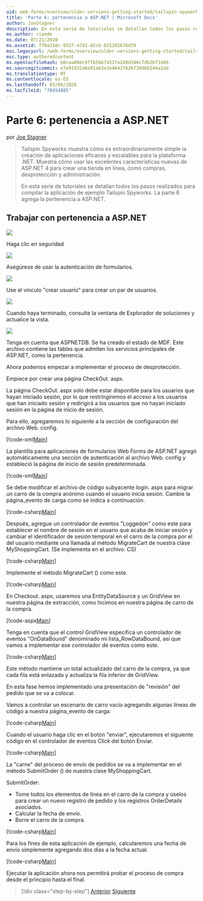 ```yaml
---
uid: web-forms/overview/older-versions-getting-started/tailspin-spyworks/tailspin-spyworks-part-6
title: 'Parte 6: pertenencia a ASP.NET | Microsoft Docs'
author: JoeStagner
description: En esta serie de tutoriales se detallan todos los pasos realizados para compilar la aplicación de ejemplo Tailspin Spyworks. La parte 6 agrega la pertenencia a ASP.NET.
ms.author: riande
ms.date: 07/21/2010
ms.assetid: f70a310c-9557-4743-82cb-655265676d39
msc.legacyurl: /web-forms/overview/older-versions-getting-started/tailspin-spyworks/tailspin-spyworks-part-6
msc.type: authoredcontent
ms.openlocfilehash: b0caa89dc9ffb5bb7451fa2d9d346c7db2bf1466
ms.sourcegitcommit: e7e91932a6e91a63e2e46417626f39d6b244a3ab
ms.translationtype: MT
ms.contentlocale: es-ES
ms.lasthandoff: 03/06/2020
ms.locfileid: "78454885"
---
```

# <a name="part-6-aspnet-membership"></a>Parte 6: pertenencia a ASP.NET

por [Joe Stagner](https://github.com/JoeStagner)

> Tailspin Spyworks muestra cómo es extraordinariamente simple la creación de aplicaciones eficaces y escalables para la plataforma .NET. Muestra cómo usar las excelentes características nuevas de ASP.NET 4 para crear una tienda en línea, como compras, desprotección y administración.
> 
> En esta serie de tutoriales se detallan todos los pasos realizados para compilar la aplicación de ejemplo Tailspin Spyworks. La parte 6 agrega la pertenencia a ASP.NET.

## <a id="_Toc260221672"></a>Trabajar con pertenencia a ASP.NET

![](tailspin-spyworks-part-6/_static/image1.png)

Haga clic en seguridad

![](tailspin-spyworks-part-6/_static/image1.jpg)

Asegúrese de usar la autenticación de formularios.

![](tailspin-spyworks-part-6/_static/image2.jpg)

Use el vínculo "crear usuario" para crear un par de usuarios.

![](tailspin-spyworks-part-6/_static/image3.jpg)

Cuando haya terminado, consulte la ventana de Explorador de soluciones y actualice la vista.

![](tailspin-spyworks-part-6/_static/image2.png)

Tenga en cuenta que ASPNETDB. Se ha creado el estado de MDF. Este archivo contiene las tablas que admiten los servicios principales de ASP.NET, como la pertenencia.

Ahora podemos empezar a implementar el proceso de desprotección.

Empiece por crear una página CheckOut. aspx.

La página CheckOut. aspx solo debe estar disponible para los usuarios que hayan iniciado sesión, por lo que restringiremos el acceso a los usuarios que han iniciado sesión y redirigirá a los usuarios que no hayan iniciado sesión en la página de inicio de sesión.

Para ello, agregaremos lo siguiente a la sección de configuración del archivo Web. config.

[!code-xml[Main](tailspin-spyworks-part-6/samples/sample1.xml)]

La plantilla para aplicaciones de formularios Web Forms de ASP.NET agregó automáticamente una sección de autenticación al archivo Web. config y estableció la página de inicio de sesión predeterminada.

[!code-xml[Main](tailspin-spyworks-part-6/samples/sample2.xml)]

Se debe modificar el archivo de código subyacente login. aspx para migrar un carro de la compra anónimo cuando el usuario inicia sesión. Cambie la página\_evento de carga como se indica a continuación.

[!code-csharp[Main](tailspin-spyworks-part-6/samples/sample3.cs)]

Después, agregue un controlador de eventos "Loggedon" como este para establecer el nombre de sesión en el usuario que acaba de iniciar sesión y cambiar el identificador de sesión temporal en el carro de la compra por el del usuario mediante una llamada al método MigrateCart de nuestra clase MyShoppingCart. (Se implementa en el archivo. CS)

[!code-csharp[Main](tailspin-spyworks-part-6/samples/sample4.cs)]

Implemente el método MigrateCart () como este.

[!code-csharp[Main](tailspin-spyworks-part-6/samples/sample5.cs)]

En Checkout. aspx, usaremos una EntityDataSource y un GridView en nuestra página de extracción, como hicimos en nuestra página de carro de la compra.

[!code-aspx[Main](tailspin-spyworks-part-6/samples/sample6.aspx)]

Tenga en cuenta que el control GridView especifica un controlador de eventos "OnDataBound" denominado mi lista\_RowDataBound, así que vamos a implementar ese controlador de eventos como este.

[!code-csharp[Main](tailspin-spyworks-part-6/samples/sample7.cs)]

Este método mantiene un total actualizado del carro de la compra, ya que cada fila está enlazada y actualiza la fila inferior de GridView.

En esta fase hemos implementado una presentación de "revisión" del pedido que se va a colocar.

Vamos a controlar un escenario de carro vacío agregando algunas líneas de código a nuestra página\_evento de carga:

[!code-csharp[Main](tailspin-spyworks-part-6/samples/sample8.cs)]

Cuando el usuario haga clic en el botón "enviar", ejecutaremos el siguiente código en el controlador de eventos Click del botón Enviar.

[!code-csharp[Main](tailspin-spyworks-part-6/samples/sample9.cs)]

La "carne" del proceso de envío de pedidos se va a implementar en el método SubmitOrder () de nuestra clase MyShoppingCart.

SubmitOrder:

- Tome todos los elementos de línea en el carro de la compra y úselos para crear un nuevo registro de pedido y los registros OrderDetails asociados.
- Calcular la fecha de envío.
- Borre el carro de la compra.

[!code-csharp[Main](tailspin-spyworks-part-6/samples/sample10.cs)]

Para los fines de esta aplicación de ejemplo, calcularemos una fecha de envío simplemente agregando dos días a la fecha actual.

[!code-csharp[Main](tailspin-spyworks-part-6/samples/sample11.cs)]

Ejecutar la aplicación ahora nos permitirá probar el proceso de compra desde el principio hasta el final.

> [!div class="step-by-step"]
> [Anterior](tailspin-spyworks-part-5.md)
> [Siguiente](tailspin-spyworks-part-7.md)
